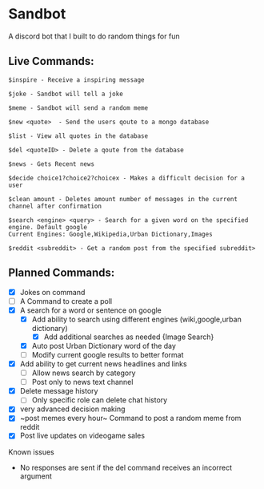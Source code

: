 # Sandbot
A discord bot that I built to do random things for fun

## Live Commands:
```
$inspire - Receive a inspiring message

$joke - Sandbot will tell a joke    

$meme - Sandbot will send a random meme

$new <quote>  - Send the users qoute to a mongo database
    
$list - View all quotes in the database 
    
$del <quoteID> - Delete a qoute from the database 

$news - Gets Recent news

$decide choice1?choice2?choicex - Makes a difficult decision for a user

$clean amount - Deletes amount number of messages in the current channel after confirmation  

$search <engine> <query> - Search for a given word on the specified engine. Default google
Current Engines: Google,Wikipedia,Urban Dictionary,Images

$reddit <subreddit> - Get a random post from the specified subreddit>

```

  
  ## Planned Commands: 
  
- [X] Jokes on command
- [ ] A Command to create a poll
- [X] A search for a word or sentence on google
  - [X] Add ability to search using different engines (wiki,google,urban dictionary)
    - [X] Add additional searches as needed {Image Search}
  - [X] Auto post Urban Dictionary word of the day
  - [ ] Modify current google results to better format
- [X] Add ability to get current news headlines and links 
  - [ ] Allow news search by category 
  - [ ] Post only to news text channel
- [X] Delete message history
  - [ ] Only specific role can delete chat history
- [X] very advanced decision making
- [X] ~post memes every hour~ Command to post a random meme from reddit
- [X] Post live updates on videogame sales 

Known issues

- No responses are sent if the del command receives an incorrect argument